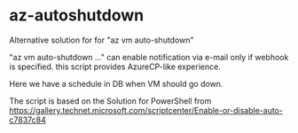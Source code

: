 # az-autoshutdown
Alternative solution for for "az vm auto-shutdown"

"az vm auto-shutdown ..." can enable notification via e-mail only if webhook is specified.
this script provides AzureCP-like experience.

Here we have a schedule in DB when VM should go down.

The script is based on the Solution for PowerShell from https://gallery.technet.microsoft.com/scriptcenter/Enable-or-disable-auto-c7837c84
